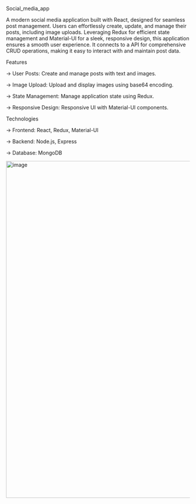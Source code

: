 Social_media_app

A modern social media application built with React, designed for seamless post management. Users can effortlessly create, update, and manage their posts, including image uploads. Leveraging Redux for efficient state management and Material-UI for a sleek, responsive design, this application ensures a smooth user experience. It connects to a API for comprehensive CRUD operations, making it easy to interact with and maintain post data.

Features

-> User Posts: Create and manage posts with text and images.

-> Image Upload: Upload and display images using base64 encoding.

-> State Management: Manage application state using Redux.

-> Responsive Design: Responsive UI with Material-UI components.

Technologies

-> Frontend: React, Redux, Material-UI

-> Backend: Node.js, Express 

-> Database: MongoDB 



<img width="922" alt="image" src="https://github.com/user-attachments/assets/aea52a3d-932f-4b4f-98eb-3497fe0f76ac">
